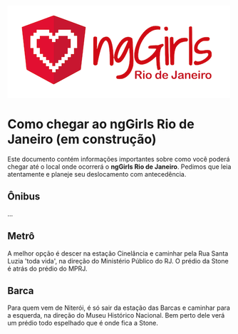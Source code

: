 ![ngGirls Logo](https://raw.githubusercontent.com/ngGirlsRio/codigo/master/logo.png)

# Como chegar ao ngGirls Rio de Janeiro (em construção)
Este documento contém informações importantes sobre como você poderá chegar até o local onde ocorrerá o **ngGirls Rio de Janeiro**. Pedimos que leia atentamente e planeje seu deslocamento com antecedência.

## Ônibus
...

## Metrô
A melhor opção é descer na estação Cinelância e caminhar pela Rua Santa Luzia 'toda vida', na direção do Ministério Público do RJ. O prédio da Stone é atrás do prédio do MPRJ.

## Barca
Para quem vem de Niterói, é só sair da estação das Barcas e caminhar para a esquerda, na direção do Museu Histórico Nacional. Bem perto dele verá um prédio todo espelhado que é onde fica a Stone.

